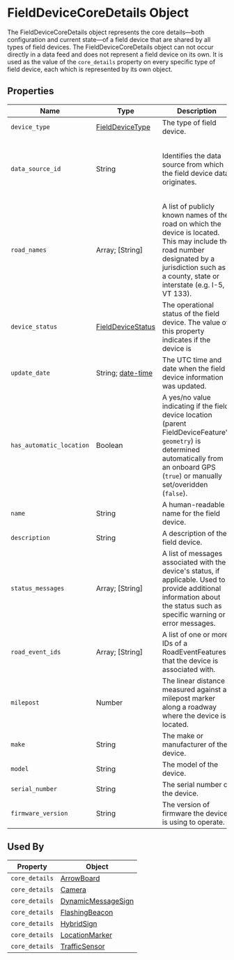 # FieldDeviceCoreDetails Object
The FieldDeviceCoreDetails object represents the core details—both configuration and current state—of a field device that are shared by all types of field devices. The FieldDeviceCoreDetails object can not occur directly in a data feed and does not represent a field device on its own. It is used as the value of the `core_details` property on every specific type of field device, each which is represented by its own object.

## Properties
Name | Type | Description | Conformance | Notes
--- | --- | --- | --- | ---
`device_type` | [FieldDeviceType](/spec-content/enumerated-types/FieldDeviceType.md) | The type of field device. | Required |
`data_source_id` | String | Identifies the data source from which the field device data originates. | Required | The value must match to the `data_source_id` property of a [RoadEventDataSource](/spec-content/objects/RoadEventDataSource.md) included within the same [SwzDeviceFeed](/spec-content/objects/SwzDeviceFeed.md) GeoJSON document.
`road_names` | Array; [String] | A list of publicly known names of the road on which the device is located. This may include the road number designated by a jurisdiction such as a county, state or interstate (e.g. I-5, VT 133). | Required |
`device_status` | [FieldDeviceStatus](/spec-content/enumerated-types/FieldDeviceStatus.md) | The operational status of the field device. The value of this property indicates if the device is | Required |
`update_date` | String; [date-time](https://tools.ietf.org/html/draft-handrews-json-schema-validation-01#section-7.3.1) | The UTC time and date when the field device information was updated. | Required |
`has_automatic_location` | Boolean | A yes/no value indicating if the field device location (parent FieldDeviceFeature's `geometry`) is determined automatically from an onboard GPS (`true`) or manually set/overidden (`false`). | Required |
`name` | String | A human-readable name for the field device. | Optional |
`description` | String | A description of the field device. | Optional |
`status_messages` | Array; [String] | A list of messages associated with the device's status, if applicable. Used to provide additional information about the status such as specific warning or error messages. | Optional | The content of this property is up to the producer.
`road_event_ids` | Array; [String] | A list of one or more IDs of a RoadEventFeatures that the device is associated with. | Optional | 
`milepost` | Number | The linear distance measured against a milepost marker along a roadway where the device is located. | Optional | 
`make` | String | The make or manufacturer of the device. | Optional |
`model` | String | The model of the device. | Optional |
`serial_number` | String | The serial number of the device. | Optional |
`firmware_version` | String | The version of firmware the device is using to operate. | Optional |

## Used By
Property | Object
--- | ---
`core_details` | [ArrowBoard](/spec-content/objects/ArrowBoard.md)
`core_details` | [Camera](/spec-content/objects/Camera.md)
`core_details` | [DynamicMessageSign](/spec-content/objects/DynamicMessageSign.md)
`core_details` | [FlashingBeacon](/spec-content/objects/FlashingBeacon.md)
`core_details` | [HybridSign](/spec-content/objects/HybridSign.md)
`core_details` | [LocationMarker](/spec-content/objects/LocationMarker.md)
`core_details` | [TrafficSensor](/spec-content/objects/TrafficSensor.md)